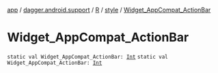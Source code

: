 [app](../../../index.md) / [dagger.android.support](../../index.md) / [R](../index.md) / [style](index.md) / [Widget_AppCompat_ActionBar](./-widget_-app-compat_-action-bar.md)

# Widget_AppCompat_ActionBar

`static val Widget_AppCompat_ActionBar: `[`Int`](https://kotlinlang.org/api/latest/jvm/stdlib/kotlin/-int/index.html)
`static val Widget_AppCompat_ActionBar: `[`Int`](https://kotlinlang.org/api/latest/jvm/stdlib/kotlin/-int/index.html)